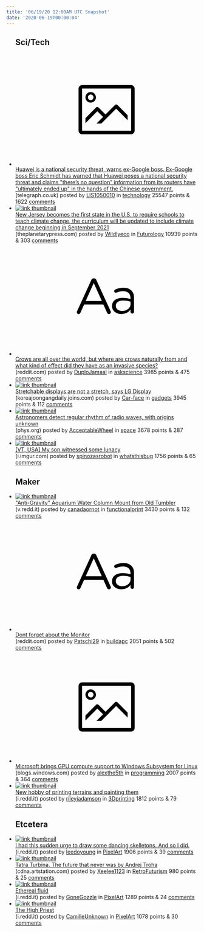```yaml
---
title: '06/19/20 12:00AM UTC Snapshot'
date: '2020-06-19T00:00:04'
---
```

<ul>
<h2>Sci/Tech</h2>

<li><a href='https://www.telegraph.co.uk/technology/2020/06/18/huawei-poses-national-security-risk-warns-ex-google-boss-eric/'><svg version='1.1' viewBox='-34 -14 104 64' preserveAspectRatio='xMidYMid meet' xmlns='http://www.w3.org/2000/svg' xmlns:xlink='http://www.w3.org/1999/xlink'>
    <title>link thumbnail</title>
    <path d='M32,4H4A2,2,0,0,0,2,6V30a2,2,0,0,0,2,2H32a2,2,0,0,0,2-2V6A2,2,0,0,0,32,4ZM4,30V6H32V30Z'></path>
    <path d='M8.92,14a3,3,0,1,0-3-3A3,3,0,0,0,8.92,14Zm0-4.6A1.6,1.6,0,1,1,7.33,11,1.6,1.6,0,0,1,8.92,9.41Z'></path>
    <path d='M22.78,15.37l-5.4,5.4-4-4a1,1,0,0,0-1.41,0L5.92,22.9v2.83l6.79-6.79L16,22.18l-3.75,3.75H15l8.45-8.45L30,24V21.18l-5.81-5.81A1,1,0,0,0,22.78,15.37Z'></path>
    </svg></a><div><div class='linkTitle'><a href='https://www.telegraph.co.uk/technology/2020/06/18/huawei-poses-national-security-risk-warns-ex-google-boss-eric/'>Huawei is a national security threat, warns ex-Google boss. Ex-Google boss Eric Schmidt has warned that Huawei poses a national security threat and claims "there’s no question” information from its routers have "ultimately ended up" in the hands of the Chinese government.</a></div>(telegraph.co.uk) posted by <a href='https://www.reddit.com/user/LIS1050010'>LIS1050010</a> in <a href='https://www.reddit.com/r/technology'>technology</a> 25547 points & 1622 <a href='https://www.reddit.com/r/technology/comments/hbbzos/huawei_is_a_national_security_threat_warns/'>comments</a></div></li>

<li><a href='https://www.theplanetarypress.com/2020/06/new-jersey-becomes-first-u-s-state-to-require-schools-to-teach-climate-change/'><img src='https://b.thumbs.redditmedia.com/DwSYlwLGoXoqz6oPHY2yD491J_i7VQBjN6fK-8re3Qk.jpg' alt='link thumbnail'></a><div><div class='linkTitle'><a href='https://www.theplanetarypress.com/2020/06/new-jersey-becomes-first-u-s-state-to-require-schools-to-teach-climate-change/'>New Jersey becomes the first state in the U.S. to require schools to teach climate change, the curriculum will be updated to include climate change beginning in September 2021</a></div>(theplanetarypress.com) posted by <a href='https://www.reddit.com/user/Wildlyeco'>Wildlyeco</a> in <a href='https://www.reddit.com/r/Futurology'>Futurology</a> 10939 points & 303 <a href='https://www.reddit.com/r/Futurology/comments/hbiwmz/new_jersey_becomes_the_first_state_in_the_us_to/'>comments</a></div></li>

<li><a href='https://www.reddit.com/r/askscience/comments/hbfxg7/crows_are_all_over_the_world_but_where_are_crows/'><svg version='1.1' viewBox='-34 -12 104 64' preserveAspectRatio='xMidYMid slice' xmlns='http://www.w3.org/2000/svg' xmlns:xlink='http://www.w3.org/1999/xlink'>
    <title>text link thumbnail</title>
    <path d='M12.19,8.84a1.45,1.45,0,0,0-1.4-1h-.12a1.46,1.46,0,0,0-1.42,1L1.14,26.56a1.29,1.29,0,0,0-.14.59,1,1,0,0,0,1,1,1.12,1.12,0,0,0,1.08-.77l2.08-4.65h11l2.08,4.59a1.24,1.24,0,0,0,1.12.83,1.08,1.08,0,0,0,1.08-1.08,1.64,1.64,0,0,0-.14-.57ZM6.08,20.71l4.59-10.22,4.6,10.22Z'>
    </path>
    <path d='M32.24,14.78A6.35,6.35,0,0,0,27.6,13.2a11.36,11.36,0,0,0-4.7,1,1,1,0,0,0-.58.89,1,1,0,0,0,.94.92,1.23,1.23,0,0,0,.39-.08,8.87,8.87,0,0,1,3.72-.81c2.7,0,4.28,1.33,4.28,3.92v.5a15.29,15.29,0,0,0-4.42-.61c-3.64,0-6.14,1.61-6.14,4.64v.05c0,2.95,2.7,4.48,5.37,4.48a6.29,6.29,0,0,0,5.19-2.48V26.9a1,1,0,0,0,1,1,1,1,0,0,0,1-1.06V19A5.71,5.71,0,0,0,32.24,14.78Zm-.56,7.7c0,2.28-2.17,3.89-4.81,3.89-1.94,0-3.61-1.06-3.61-2.86v-.06c0-1.8,1.5-3,4.2-3a15.2,15.2,0,0,1,4.22.61Z'>
    </path>
    </svg></a><div><div class='linkTitle'><a href='https://www.reddit.com/r/askscience/comments/hbfxg7/crows_are_all_over_the_world_but_where_are_crows/'>Crows are all over the world, but where are crows naturally from and what kind of effect did they have as an invasive species?</a></div>(reddit.com) posted by <a href='https://www.reddit.com/user/DuploJamaal'>DuploJamaal</a> in <a href='https://www.reddit.com/r/askscience'>askscience</a> 3985 points & 475 <a href='https://www.reddit.com/r/askscience/comments/hbfxg7/crows_are_all_over_the_world_but_where_are_crows/'>comments</a></div></li>

<li><a href='https://koreajoongangdaily.joins.com/2020/06/11/business/tech/LG-Display-flexible-display-stretchable-display/20200611184014955.html'><img src='https://b.thumbs.redditmedia.com/JxcSMMXaUnwtUb6dCXY-LxB-FpT21AoOwknwXLur4kI.jpg' alt='link thumbnail'></a><div><div class='linkTitle'><a href='https://koreajoongangdaily.joins.com/2020/06/11/business/tech/LG-Display-flexible-display-stretchable-display/20200611184014955.html'>Stretchable displays are not a stretch, says LG Display</a></div>(koreajoongangdaily.joins.com) posted by <a href='https://www.reddit.com/user/Car-face'>Car-face</a> in <a href='https://www.reddit.com/r/gadgets'>gadgets</a> 3945 points & 112 <a href='https://www.reddit.com/r/gadgets/comments/hbcme1/stretchable_displays_are_not_a_stretch_says_lg/'>comments</a></div></li>

<li><a href='https://phys.org/news/2020-06-astronomers-regular-rhythm-radio-unknown.amp'><img src='https://b.thumbs.redditmedia.com/LDt-sTHivAUSC3cmlkby2GgkWSMdd-vVWjX5zaOdGqg.jpg' alt='link thumbnail'></a><div><div class='linkTitle'><a href='https://phys.org/news/2020-06-astronomers-regular-rhythm-radio-unknown.amp'>Astronomers detect regular rhythm of radio waves, with origins unknown</a></div>(phys.org) posted by <a href='https://www.reddit.com/user/AcceptableWheel'>AcceptableWheel</a> in <a href='https://www.reddit.com/r/space'>space</a> 3678 points & 287 <a href='https://www.reddit.com/r/space/comments/hb6jca/astronomers_detect_regular_rhythm_of_radio_waves/'>comments</a></div></li>

<li><a href='https://i.imgur.com/SEXwCNQ.gifv'><img src='https://b.thumbs.redditmedia.com/P8DuhRR0urwzj69zEMtdaiTIY55wbBryJ7f556YOfQo.jpg' alt='link thumbnail'></a><div><div class='linkTitle'><a href='https://i.imgur.com/SEXwCNQ.gifv'>[VT, USA] My son witnessed some lunacy</a></div>(i.imgur.com) posted by <a href='https://www.reddit.com/user/spinozasrobot'>spinozasrobot</a> in <a href='https://www.reddit.com/r/whatsthisbug'>whatsthisbug</a> 1756 points & 65 <a href='https://www.reddit.com/r/whatsthisbug/comments/hbddg4/vt_usa_my_son_witnessed_some_lunacy/'>comments</a></div></li>

<h2>Maker</h2>

<li><a href='https://v.redd.it/fhv8akkk9m551'><img src='https://b.thumbs.redditmedia.com/_VbdYykThTZuTScYysBmBuT8GJctTPWPwq47RPsEg1g.jpg' alt='link thumbnail'></a><div><div class='linkTitle'><a href='https://v.redd.it/fhv8akkk9m551'>"Anti-Gravity" Aquarium Water Column Mount from Old Tumbler</a></div>(v.redd.it) posted by <a href='https://www.reddit.com/user/canadaornot'>canadaornot</a> in <a href='https://www.reddit.com/r/functionalprint'>functionalprint</a> 3430 points & 132 <a href='https://www.reddit.com/r/functionalprint/comments/hb9mg6/antigravity_aquarium_water_column_mount_from_old/'>comments</a></div></li>

<li><a href='https://www.reddit.com/r/buildapc/comments/hbffht/dont_forget_about_the_monitor/'><svg version='1.1' viewBox='-34 -12 104 64' preserveAspectRatio='xMidYMid slice' xmlns='http://www.w3.org/2000/svg' xmlns:xlink='http://www.w3.org/1999/xlink'>
    <title>text link thumbnail</title>
    <path d='M12.19,8.84a1.45,1.45,0,0,0-1.4-1h-.12a1.46,1.46,0,0,0-1.42,1L1.14,26.56a1.29,1.29,0,0,0-.14.59,1,1,0,0,0,1,1,1.12,1.12,0,0,0,1.08-.77l2.08-4.65h11l2.08,4.59a1.24,1.24,0,0,0,1.12.83,1.08,1.08,0,0,0,1.08-1.08,1.64,1.64,0,0,0-.14-.57ZM6.08,20.71l4.59-10.22,4.6,10.22Z'>
    </path>
    <path d='M32.24,14.78A6.35,6.35,0,0,0,27.6,13.2a11.36,11.36,0,0,0-4.7,1,1,1,0,0,0-.58.89,1,1,0,0,0,.94.92,1.23,1.23,0,0,0,.39-.08,8.87,8.87,0,0,1,3.72-.81c2.7,0,4.28,1.33,4.28,3.92v.5a15.29,15.29,0,0,0-4.42-.61c-3.64,0-6.14,1.61-6.14,4.64v.05c0,2.95,2.7,4.48,5.37,4.48a6.29,6.29,0,0,0,5.19-2.48V26.9a1,1,0,0,0,1,1,1,1,0,0,0,1-1.06V19A5.71,5.71,0,0,0,32.24,14.78Zm-.56,7.7c0,2.28-2.17,3.89-4.81,3.89-1.94,0-3.61-1.06-3.61-2.86v-.06c0-1.8,1.5-3,4.2-3a15.2,15.2,0,0,1,4.22.61Z'>
    </path>
    </svg></a><div><div class='linkTitle'><a href='https://www.reddit.com/r/buildapc/comments/hbffht/dont_forget_about_the_monitor/'>Dont forget about the Monitor</a></div>(reddit.com) posted by <a href='https://www.reddit.com/user/Patschi29'>Patschi29</a> in <a href='https://www.reddit.com/r/buildapc'>buildapc</a> 2051 points & 502 <a href='https://www.reddit.com/r/buildapc/comments/hbffht/dont_forget_about_the_monitor/'>comments</a></div></li>

<li><a href='https://blogs.windows.com/windowsdeveloper/2020/06/17/gpu-accelerated-ml-training-inside-the-windows-subsystem-for-linux/'><svg version='1.1' viewBox='-34 -14 104 64' preserveAspectRatio='xMidYMid meet' xmlns='http://www.w3.org/2000/svg' xmlns:xlink='http://www.w3.org/1999/xlink'>
    <title>link thumbnail</title>
    <path d='M32,4H4A2,2,0,0,0,2,6V30a2,2,0,0,0,2,2H32a2,2,0,0,0,2-2V6A2,2,0,0,0,32,4ZM4,30V6H32V30Z'></path>
    <path d='M8.92,14a3,3,0,1,0-3-3A3,3,0,0,0,8.92,14Zm0-4.6A1.6,1.6,0,1,1,7.33,11,1.6,1.6,0,0,1,8.92,9.41Z'></path>
    <path d='M22.78,15.37l-5.4,5.4-4-4a1,1,0,0,0-1.41,0L5.92,22.9v2.83l6.79-6.79L16,22.18l-3.75,3.75H15l8.45-8.45L30,24V21.18l-5.81-5.81A1,1,0,0,0,22.78,15.37Z'></path>
    </svg></a><div><div class='linkTitle'><a href='https://blogs.windows.com/windowsdeveloper/2020/06/17/gpu-accelerated-ml-training-inside-the-windows-subsystem-for-linux/'>Microsoft brings GPU compute support to Windows Subsystem for Linux</a></div>(blogs.windows.com) posted by <a href='https://www.reddit.com/user/alexthe5th'>alexthe5th</a> in <a href='https://www.reddit.com/r/programming'>programming</a> 2007 points & 364 <a href='https://www.reddit.com/r/programming/comments/hb8glw/microsoft_brings_gpu_compute_support_to_windows/'>comments</a></div></li>

<li><a href='https://i.redd.it/5am1qnmq8p551.jpg'><img src='https://b.thumbs.redditmedia.com/SmxRFtzavPEoC1cHCO54CavLQxHh0ZicDLQdOP--j6k.jpg' alt='link thumbnail'></a><div><div class='linkTitle'><a href='https://i.redd.it/5am1qnmq8p551.jpg'>New hobby of printing terrains and painting them</a></div>(i.redd.it) posted by <a href='https://www.reddit.com/user/rileyjadamson'>rileyjadamson</a> in <a href='https://www.reddit.com/r/3Dprinting'>3Dprinting</a> 1812 points & 79 <a href='https://www.reddit.com/r/3Dprinting/comments/hbihb0/new_hobby_of_printing_terrains_and_painting_them/'>comments</a></div></li>

<h2>Etcetera</h2>

<li><a href='https://i.redd.it/0bsgw0j8pn551.gif'><img src='https://b.thumbs.redditmedia.com/ndSQzyG4pUVbcLJH4GHXM-pPjeKvcmVBY4kiaxcuLUU.jpg' alt='link thumbnail'></a><div><div class='linkTitle'><a href='https://i.redd.it/0bsgw0j8pn551.gif'>I had this sudden urge to draw some dancing skelletons. And so I did.</a></div>(i.redd.it) posted by <a href='https://www.reddit.com/user/leedoyoung'>leedoyoung</a> in <a href='https://www.reddit.com/r/PixelArt'>PixelArt</a> 1906 points & 39 <a href='https://www.reddit.com/r/PixelArt/comments/hbd2eo/i_had_this_sudden_urge_to_draw_some_dancing/'>comments</a></div></li>

<li><a href='https://cdna.artstation.com/p/assets/images/images/008/823/518/large/andrej-troha-ok-03-ok.jpg?1515528013'><img src='https://b.thumbs.redditmedia.com/CnrOt3i0C19ZM-lXbLvLn6AEh69zM3aouRfgqQqfNEo.jpg' alt='link thumbnail'></a><div><div class='linkTitle'><a href='https://cdna.artstation.com/p/assets/images/images/008/823/518/large/andrej-troha-ok-03-ok.jpg?1515528013'>Tatra Turbina. The future that never was by Andrej Troha</a></div>(cdna.artstation.com) posted by <a href='https://www.reddit.com/user/Xeelee1123'>Xeelee1123</a> in <a href='https://www.reddit.com/r/RetroFuturism'>RetroFuturism</a> 980 points & 25 <a href='https://www.reddit.com/r/RetroFuturism/comments/hbeb4z/tatra_turbina_the_future_that_never_was_by_andrej/'>comments</a></div></li>

<li><a href='https://i.redd.it/6uwlnryclp551.png'><img src='https://b.thumbs.redditmedia.com/zFc_Z6353Ha4WrXRyR-A6exknKyazi6zcUG8pSFJJyU.jpg' alt='link thumbnail'></a><div><div class='linkTitle'><a href='https://i.redd.it/6uwlnryclp551.png'>Ethereal fluid</a></div>(i.redd.it) posted by <a href='https://www.reddit.com/user/GoneGozzle'>GoneGozzle</a> in <a href='https://www.reddit.com/r/PixelArt'>PixelArt</a> 1289 points & 24 <a href='https://www.reddit.com/r/PixelArt/comments/hbjsus/ethereal_fluid/'>comments</a></div></li>

<li><a href='https://i.redd.it/psw4xocv3p551.gif'><img src='https://b.thumbs.redditmedia.com/VRZg6f11awT_jkwEEWyDFcHOQ7vYURQtsHOzB9ytasE.jpg' alt='link thumbnail'></a><div><div class='linkTitle'><a href='https://i.redd.it/psw4xocv3p551.gif'>The High Priest</a></div>(i.redd.it) posted by <a href='https://www.reddit.com/user/CamilleUnknown'>CamilleUnknown</a> in <a href='https://www.reddit.com/r/PixelArt'>PixelArt</a> 1078 points & 30 <a href='https://www.reddit.com/r/PixelArt/comments/hbhy4v/the_high_priest/'>comments</a></div></li>

</ul>
